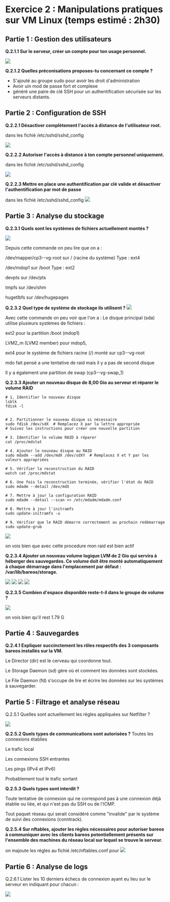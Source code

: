 # Exercice 2 : Manipulations pratiques sur VM Linux (temps estimé : 2h30)

## Partie 1 : Gestion des utilisateurs
**Q.2.1.1 Sur le serveur, créer un compte pour ton usage personnel.**

![](https://github.com/joris511000/image/blob/check3/Capture%20d'%C3%A9cran%202024-09-06%20094847.png?raw=true)

**Q.2.1.2 Quelles préconisations proposes-tu concernant ce compte ?**
- S'ajouté au groupe sudo pour avoir les droit d'administration
- Avoir uin mod de passe fort et complexe 
- généré une paire de clé SSH pour un  authentification sécurisée sur les serveurs distants.

## Partie 2 : Configuration de SSH
**Q.2.2.1 Désactiver complètement l'accès à distance de l'utilisateur root.**

dans les fichié /etc/sshd/sshd_config

![](https://github.com/joris511000/image/blob/check3/Capture%20d'%C3%A9cran%202024-09-06%20095857.png?raw=true)

**Q.2.2.2 Autoriser l'accès à distance à ton compte personnel uniquement.**

dans les fichié /etc/sshd/sshd_config

![](https://github.com/joris511000/image/blob/check3/Capture%20d'%C3%A9cran%202024-09-06%20115444.png?raw=true)

**Q.2.2.3 Mettre en place une authentification par clé valide et désactiver l'authentification par mot de passe**


dans les fichié /etc/sshd/sshd_config
![](https://github.com/joris511000/image/blob/check3/Capture%20d'%C3%A9cran%202024-09-06%20101204.png?raw=true)

## Partie 3 : Analyse du stockage
**Q.2.3.1 Quels sont les systèmes de fichiers actuellement montés ?**

![](https://github.com/joris511000/image/blob/check3/Capture%20d'%C3%A9cran%202024-09-06%20101749.png?raw=true)

Depuis cette commande on peu lire que on a :

/dev/mapper/cp3--vg-root sur / (racine du système) Type : ext4

/dev/mdop1 sur /boot Type : ext2

devpts sur /dev/pts 

tmpfs sur /dev/shm 

hugetlbfs sur /dev/hugepages 

**Q.2.3.2 Quel type de système de stockage ils utilisent ?**
![](https://github.com/joris511000/image/blob/check3/Capture%20d'%C3%A9cran%202024-09-06%20101843.png?raw=true)

Avec cette commande on peu voir que l'on a :
Le disque principal (sda) utilise plusieurs systèmes de fichiers :

ext2 pour la partition /boot (mdop1)

LVM2_m (LVM2 member) pour mdop5,

ext4 pour le système de fichiers racine (/) monté sur cp3--vg-root

mdo fait pensé a une tentative de raid mais il y a pas de second disque 

Il y a également une partition de swap (cp3--vg-swap_1)

**Q.2.3.3 Ajouter un nouveau disque de 8,00 Gio au serveur et réparer le volume RAID**

```
# 1. Identifier le nouveau disque
lsblk
fdisk -l


# 2. Partitionner le nouveau disque si nécessaire
sudo fdisk /dev/sdX  # Remplacez X par la lettre appropriée
# Suivez les instructions pour créer une nouvelle partition

# 3. Identifier le volume RAID à réparer
cat /proc/mdstat

# 4. Ajouter le nouveau disque au RAID
sudo mdadm --add /dev/mdX /dev/sdXY  # Remplacez X et Y par les valeurs appropriées

# 5. Vérifier la reconstruction du RAID
watch cat /proc/mdstat

# 6. Une fois la reconstruction terminée, vérifier l'état du RAID
sudo mdadm --detail /dev/mdX

# 7. Mettre à jour la configuration RAID
sudo mdadm --detail --scan >> /etc/mdadm/mdadm.conf

# 8. Mettre à jour l'initramfs
sudo update-initramfs -u

# 9. Vérifier que le RAID démarre correctement au prochain redémarrage
sudo update-grub
```

![](https://github.com/joris511000/image/blob/check3/Capture%20d'%C3%A9cran%202024-09-06%20110742.png?raw=true)

on vois bien que avec cette procedure mon raid est bien actif 

**Q.2.3.4 Ajouter un nouveau volume logique LVM de 2 Gio qui servira à héberger des sauvegardes. Ce volume doit être monté automatiquement à chaque démarrage dans l'emplacement par défaut : /var/lib/bareos/storage.**

![](https://github.com/joris511000/image/blob/check3/Capture%20d'%C3%A9cran%202024-09-06%20111500.png?raw=true)
![](https://github.com/joris511000/image/blob/check3/Capture%20d'%C3%A9cran%202024-09-06%20112012.png?raw=true)
![](https://github.com/joris511000/image/blob/check3/Capture%20d'%C3%A9cran%202024-09-06%20112708.png?raw=true)
![](https://github.com/joris511000/image/blob/check3/Capture%20d'%C3%A9cran%202024-09-06%20113202.png?raw=true)

**Q.2.3.5 Combien d'espace disponible reste-t-il dans le groupe de volume ?**

![](https://github.com/joris511000/image/blob/check3/Capture%20d'%C3%A9cran%202024-09-06%20113344.png?raw=true)

on vois bien qu'il rest 1.79 G

## Partie 4 : Sauvegardes
**Q.2.4.1 Expliquer succinctement les rôles respectifs des 3 composants bareos installés sur la VM.**

Le Director (dir) est le cerveau qui coordonne tout.

Le Storage Daemon (sd) gère où et comment les données sont stockées.

Le File Daemon (fd) s'occupe de lire et écrire les données sur les systèmes à sauvegarder.


## Partie 5 : Filtrage et analyse réseau
Q.2.5.1 Quelles sont actuellement les règles appliquées sur Netfilter ?

![](https://github.com/joris511000/image/blob/check3/Capture%20d'%C3%A9cran%202024-09-06%20123040.png?raw=true)

**Q.2.5.2 Quels types de communications sont autorisées ?**
Toutes les connexions établies

Le trafic local

Les connexions SSH entrantes

Les pings (IPv4 et IPv6)

Probablement tout le trafic sortant


**Q.2.5.3 Quels types sont interdit ?**

Toute tentative de connexion qui ne correspond pas à une connexion déjà établie ou liée, et qui n'est pas du SSH ou de l'ICMP.

Tout paquet réseau qui serait considéré comme "invalide" par le système de suivi des connexions (conntrack).



**Q.2.5.4 Sur nftables, ajouter les règles nécessaires pour autoriser bareos à communiquer avec les clients bareos potentiellement présents sur l'ensemble des machines du réseau local sur lequel se trouve le serveur.**

on majoute les régles au fichié /etc/nftables.conf pour 
![](https://github.com/joris511000/image/blob/check3/Capture%20d'%C3%A9cran%202024-09-06%20124256.png?raw=true)

## Partie 6 : Analyse de logs
Q.2.6.1 Lister les 10 derniers échecs de connexion ayant eu lieu sur le serveur en indiquant pour chacun :

![](https://github.com/joris511000/image/blob/check3/Capture%20d'%C3%A9cran%202024-09-06%20133045.png?raw=true)


